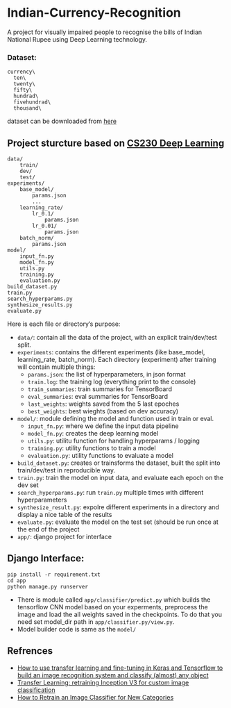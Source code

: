 # Indian-Currency-Recognition
A project for visually impaired people to recognise the bills of Indian National Rupee using Deep Learning technology.

### Dataset:
```
currency\
  ten\
  twenty\
  fifty\
  hundrad\
  fivehundrad\
  thousand\
```
dataset can be downloaded from [here](https://drive.google.com/file/d/0B7Am6-nOVeP7N1lQOUVUYlBuc0E/edit)

## Project sturcture based on [CS230 Deep Learning](https://cs230-stanford.github.io/project-code-examples.html)
```
data/
    train/
    dev/
    test/
experiments/
    base_model/
        params.json
        ...
    learning_rate/
        lr_0.1/
            params.json
        lr_0.01/
            params.json
    batch_norm/
        params.json
model/
    input_fn.py
    model_fn.py
    utils.py
    training.py
    evaluation.py
build_dataset.py
train.py
search_hyperparams.py
synthesize_results.py
evaluate.py
```
Here is each file or directory’s purpose:
- ```data/```: contain all the data of the project, with an explicit train/dev/test split.
- ```experiments```: contains the different experiments (like base_model, learning_rate, batch_norm). Each directory (experiment) after training will contain multiple things:
  - ```params.json```: the list of hyperparameters, in json format
  - ```train.log```: the training log (everything print to the console)
  - ```train_summaries```: train summaries for TensorBoard
  - ```eval_summaries```: eval summaries for TensorBoard
  - ```last_weights```: weights saved from the 5 last epoches
  - ```best_weights```: best wieghts (based on dev accuracy)
- ```model/```: module defining the model and function used in train or eval.
  - ```input_fn.py```: where we define the input data pipeline
  - ```model_fn.py```: creates the deep learning model
  - ```utils.py```: utilitu function for handling hyperparams / logging
  - ```training.py```: utility functions to train a model
  - ```evaluation.py```: utility functions to evaluate a model
- ```build_dataset.py```: creates or trainsforms the dataset, built the split into train/dev/test in reproducible way.
- ```train.py```: train the model on input data, and evaluate each epoch on the dev set
- ```search_hyperparams.py```: run ```train.py``` multiple times with different hyperparameters
- ```synthesize_result.py```: expolre different experiments in a directory and display a nice table of the results
- ```evaluate.py```: evaluate the model on the test set (should be run once at the end of the project
- ```app/```: django project for interface

## Django Interface:
```
pip install -r requirement.txt
cd app
python manage.py runserver
```
- There is module called ```app/classifier/predict.py``` which builds the tensorflow CNN model based on your experments, preprocess the image and load the all weights saved in the checkpoints. To do that you need set model_dir path in ```app/classifier.py/view.py```. 
- Model builder code is same as the ```model/```


## Refrences
- [How to use transfer learning and fine-tuning in Keras and Tensorflow to build an image recognition system and classify (almost) any object](https://deeplearningsandbox.com/how-to-use-transfer-learning-and-fine-tuning-in-keras-and-tensorflow-to-build-an-image-recognition-94b0b02444f2)
- [Transfer Learning: retraining Inception V3 for custom image classification](https://becominghuman.ai/transfer-learning-retraining-inception-v3-for-custom-image-classification-2820f653c557)
- [How to Retrain an Image Classifier for New Categories](https://www.tensorflow.org/hub/tutorials/image_retraining)

